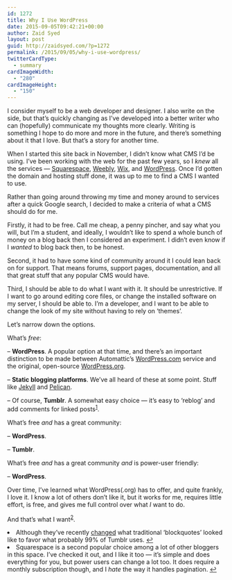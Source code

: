 ```yaml
---
id: 1272
title: Why I Use WordPress
date: 2015-09-05T09:42:21+00:00
author: Zaid Syed
layout: post
guid: http://zaidsyed.com/?p=1272
permalink: /2015/09/05/why-i-use-wordpress/
twitterCardType:
  - summary
cardImageWidth:
  - "280"
cardImageHeight:
  - "150"
---
```

I consider myself to be a web developer and designer. I also write on the side, but that&#8217;s quickly changing as I&#8217;ve developed into a better writer who can (hopefully) communicate my thoughts more clearly. Writing is something I hope to do more and more in the future, and there&#8217;s something about it that I love. But that&#8217;s a story for another time.

When I started this site back in November, I didn&#8217;t know what CMS I&#8217;d be using. I&#8217;ve been working with the web for the past few years, so I _knew_ all the services — [Squarespace](http://squarespace.com), [Weebly](http://weebly.com), [Wix](http://wix.com), and [WordPress](http://wordpress.org). Once I&#8217;d gotten the domain and hosting stuff done, it was up to me to find a CMS I wanted to use.

Rather than going around throwing my time and money around to services after a quick Google search, I decided to make a criteria of what a CMS should do for me.

Firstly, it had to be free. Call me cheap, a penny pincher, and say what you will, but I&#8217;m a student, and ideally, I wouldn&#8217;t like to spend a whole bunch of money on a blog back then I considered an experiment. I didn&#8217;t even know if I _wanted_ to blog back then, to be honest.

Second, it had to have some kind of community around it I could lean back on for support. That means forums, support pages, documentation, and all that great stuff that any popular CMS would have.

Third, I should be able to do what I want with it. It should be unrestrictive. If I want to go around editing core files, or change the installed software on my server, I should be able to. I&#8217;m a developer, and I want to be able to change the look of my site without having to rely on &#8216;themes&#8217;.

Let&#8217;s narrow down the options.

What&#8217;s _free_:
  
&#8211; **WordPress**. A popular option at that time, and there&#8217;s an important distinction to be made between Automattic&#8217;s [WordPress.com](http://WordPress.com) service and the original, open-source [WordPress.org](http://WordPress.org).
  
&#8211; **Static blogging platforms**. We&#8217;ve all heard of these at some point. Stuff like [Jekyll](http://jekyllrb.com) and [Pelican](http://blog.getpelican.com).
  
&#8211; Of course, **Tumblr**. A somewhat easy choice — it&#8217;s easy to &#8216;reblog&#8217; and add comments for linked posts<sup id="fnref-1272-1"><a href="#fn-1272-1" rel="footnote">1</a></sup>.

What&#8217;s free _and_ has a great community:
  
&#8211; **WordPress**.
  
&#8211; **Tumblr**.

What&#8217;s free _and_ has a great community _and_ is power-user friendly:
  
&#8211; **WordPress**.

Over time, I&#8217;ve learned what WordPress(.org) has to offer, and quite frankly, I love it. I know a lot of others don&#8217;t like it, but it works for me, requires little effort, is free, and gives me full control over what _I_ want to do.

And that&#8217;s what I want<sup id="fnref-1272-2"><a href="#fn-1272-2" rel="footnote">2</a></sup>.

<li id="fn-1272-1">
  Although they&#8217;ve recently <a href="http://www.theverge.com/2015/9/3/9258925/tumblr-reblogs-redesign-mobile">changed</a> what traditional &#8216;blockquotes&#8217; looked like to favor what probably 99% of Tumblr uses.&#160;<a href="#fnref-1272-1" rev="footnote">&#8617;</a>
</li>
<li id="fn-1272-2">
  Squarespace is a second popular choice among a lot of other bloggers in this space. I&#8217;ve checked it out, and I like it too — it&#8217;s simple and does everything for you, but power users can change a lot too. It does require a monthly subscription though, and I <em>hate</em> the way it handles pagination.&#160;<a href="#fnref-1272-2" rev="footnote">&#8617;</a> </fn></footnotes>